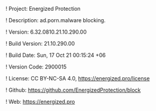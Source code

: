 ! Project: Energized Protection

! Description: ad.porn.malware blocking.

! Version: 6.32.0810.21.10.290.00

! Build Version: 21.10.290.00

! Build Date: Sun, 17 Oct 21 00:15:24 +06

! Version Code: 2900015

! License: CC BY-NC-SA 4.0, https://energized.pro/license

! Github: https://github.com/EnergizedProtection/block

! Web: https://energized.pro
